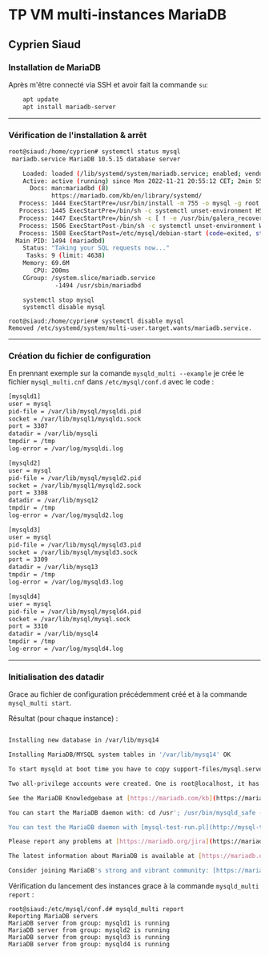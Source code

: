 # TP VM multi-instances MariaDB
## Cyprien Siaud

### Installation de MariaDB
Après m'être connecté via SSH et avoir fait la commande `su`:

```bash
    apt update
    apt install mariadb-server
```
---

### Vérification de l'installation & arrêt

```bash
root@siaud:/home/cyprien# systemctl status mysql
 mariadb.service MariaDB 10.5.15 database server

    Loaded: loaded (/lib/systemd/system/mariadb.service; enabled; vendor preset: enabled)
    Active: active (running) since Mon 2022-11-21 20:55:12 CET; 2min 55s ago
      Docs: man:mariadbd (8)
            https://mariadb.com/kb/en/library/systemd/
   Process: 1444 ExecStartPre=/usr/bin/install -m 755 -o mysql -g root -d /var/run/mysqld (code=ex
   Process: 1445 ExecStartPre=/bin/sh -c systemctl unset-environment HSREP_START_POSITION (code=e
   Process: 1447 ExecStartPre=/bin/sh -c [ ! -e /usr/bin/galera_recovery ] && VAR= || VAR= cd /u
   Process: 1506 ExecStartPost-/bin/sh -c systemctl unset-environment WSREP_START_POSITION (code=
   Process: 1508 ExecStartPost=/etc/mysql/debian-start (code=exited, status=0/SUCCESS)
  Main PID: 1494 (mariadbd)
    Status: "Taking your SQL requests now..."
     Tasks: 9 (limit: 4638)
    Memory: 69.6M
       CPU: 200ms
    CGroup: /system.slice/mariadb.service
             -1494 /usr/sbin/mariadbd
```

```
    systemctl stop mysql
    systemctl disable mysql
```
```
root@siaud:/home/cyprien# systemctl disable mysql
Removed /etc/systemd/system/multi-user.target.wants/mariadb.service.
```
---

### Création du fichier de configuration

En prennant exemple sur la comande `mysqld_multi --example` je crée le fichier `mysql_multi.cnf` dans `/etc/mysql/conf.d` avec le code :

```bash
[mysqld1]
user = mysql
pid-file = /var/lib/mysql/mysqldi.pid
socket = /var/lib/mysql1/mysqldı.sock
port = 3307
datadir = /var/lib/mysqli
tmpdir = /tmp
log-error = /var/log/mysqldi.log

[mysqld2]
user = mysql
pid-file = /var/lib/mysql/mysqld2.pid
socket = /var/lib/mysql1/mysqld2.sock
port = 3308
datadir = /var/lib/mysq12
tmpdir = /tmp
log-error = /var/log/mysqld2.log

[mysqld3]
user = mysql
pid-file = /var/lib/mysql/mysqld3.pid
socket = /var/lib/mysql/mysqld3.sock
port = 3309
datadir = /var/lib/mysq13
tmpdir = /tmp
log-error = /var/log/mysqld3.log

[mysqld4]
user = mysql
pid-file = /var/lib/mysql/mysqld4.pid
socket = /var/lib/mysql/mysql.sock
port = 3310
datadir = /var/lib/mysql4
tmpdir = /tmp
log-error = /var/log/mysqld4.log

```
---

### Initialisation des datadir

Grace au fichier de configuration précédemment créé et à la commande `mysql_multi start`.

Résultat (pour chaque instance) :

```bash

Installing new database in /var/lib/mysq14

Installing MariaDB/MYSQL system tables in '/var/lib/mysq14' OK

To start mysqld at boot time you have to copy support-files/mysql.server to the right place for your system

Two all-privilege accounts were created. One is root@localhost, it has no password, but you need to be system 'root' user to connect. Use, for example, sudo mysql The second is mysql@localhost, it has no password either, but you need to be the system 'mysql' user to connect. After connecting you can set the password, if you would need to be able to connect as any of these users with a password and without sudo

See the MariaDB Knowledgebase at [https://mariadb.com/kb](https://mariadb.com/kb)

You can start the MariaDB daemon with: cd /usr'; /usr/bin/mysqld_safe --datadir='/var/lib/mysql4'

You can test the MariaDB daemon with [mysql-test-run.pl](http://mysql-test-run.pl/) cd /usr/mysql-test'; per1 [mysql-test-run.pl](http://mysql-test-run.pl/)

Please report any problems at [https://mariadb.org/jira](https://mariadb.org/jira)

The latest information about MariaDB is available at [https://mariadb.org/](https://mariadb.org/).

Consider joining MariaDB's strong and vibrant community: [https://mariadb.org/get-involved/](https://mariadb.org/get-involved/)

```

Vérification du lancement des instances grace à la commande `mysqld_multi report` :

```
root@siaud:/etc/mysql/conf.d# mysqld_multi report
Reporting MariaDB servers
MariaDB server from group: mysqld1 is running
MariaDB server from group: mysqld2 is running
MariaDB server from group: mysqld3 is running
MariaDB server from group: mysqld4 is running
```
